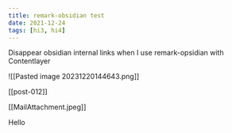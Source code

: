 ```yaml
---
title: remark-obsidian test
date: 2021-12-24
tags: [hi3, hi4]
---
```


Disappear obsidian internal links when I use remark-opsidian with Contentlayer

![[Pasted image 20231220144643.png]]

[[post-012]]

[[MailAttachment.jpeg]]

Hello


